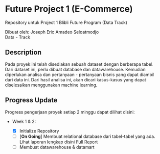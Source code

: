 
# Future Project 1 (E-Commerce)
Repository untuk Project 1 Blibli Future Program (Data Track)  

Dibuat oleh: Joseph Eric Amadeo Seloatmodjo  
Data - Track  

## Description
Pada proyek ini telah disediakan sebuah dataset dengan berberapa tabel. Dari dataset ini, perlu dibuat database dan datawarehouse. Kemudian diperlukan analisa dan pertanyaan - pertanyaan bisnis yang dapat diambil dari data ini. Dari hasil analisa ini, akan dicari kasus-kasus yang dapat diselesaikan menggunakan machine learning.  

## Progress Update
Progress pengerjaan proyek setiap 2 minggu dapat dilihat disini:   

 - Week 1 & 2: 
 
	- [x] Initialize Repository
	- [ ] [**On Going**] Membuat relational database dari tabel-tabel yang ada. Lihat laporan lengkap disini [Full Report](https://github.com/josepheric/Future_Project_1_E-Commerce/blob/main/Reports/week1&2.md#membuat-relational-database)
	- [ ] Membuat datawarehouse & datamart
